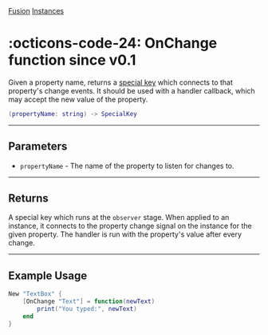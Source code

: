 <nav class="fusiondoc-api-breadcrumbs">
	<a href="../..">Fusion</a>
	<a href="..">Instances</a>
</nav>

<h1 class="fusiondoc-api-header" markdown>
	<span class="fusiondoc-api-icon" markdown>:octicons-code-24:</span>
	<span class="fusiondoc-api-name">OnChange</span>
	<span class="fusiondoc-api-pills">
		<span class="fusiondoc-api-pill-type">function</span>
		<span class="fusiondoc-api-pill-since">since v0.1</span>
	</span>
</h1>

Given a property name, returns a [special key](./specialkey.md) which connects
to that property's change events. It should be used with a handler callback,
which may accept the new value of the property.

```Lua
(propertyName: string) -> SpecialKey
```

-----

## Parameters

- `propertyName` - The name of the property to listen for changes to.

-----

## Returns

A special key which runs at the `observer` stage. When applied to an instance,
it connects to the property change signal on the instance for the given property.
The handler is run with the property's value after every change.

-----

## Example Usage

```Lua
New "TextBox" {
    [OnChange "Text"] = function(newText)
        print("You typed:", newText)
    end
}
```